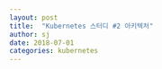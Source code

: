 ```yaml
---
layout: post
title:  "Kubernetes 스터디 #2 아키텍처"
author: sj
date: 2018-07-01
categories: kubernetes
---
```

